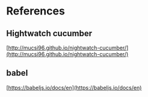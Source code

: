 # References

## Hightwatch cucumber

[http://mucsi96.github.io/nightwatch-cucumber/](http://mucsi96.github.io/nightwatch-cucumber/)

## babel

[https://babeljs.io/docs/en](https://babeljs.io/docs/en)
